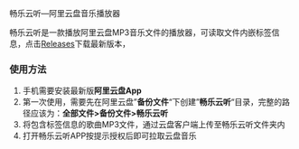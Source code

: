 畅乐云听—阿里云盘音乐播放器

畅乐云听是一款播放阿里云盘MP3音乐文件的播放器，可读取文件内嵌标签信息，点击[Releases](https://github.com/socue/ChangYueCloudMusicPublic/releases)下载最新版本，

### 使用方法

1.  手机需要安装最新版**阿里云盘App**
2.  第一次使用，需要先在阿里云盘”**备份文件**“下创建”**畅乐云听**“目录，完整的路径应该为：**全部文件>备份文件>畅乐云听**
3.  将包含标签信息的歌曲MP3文件，通过云盘客户端上传至畅乐云听文件夹内
4.  打开畅乐云听APP按提示授权后即可拉取云盘音乐

